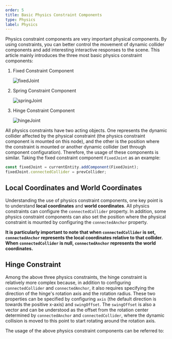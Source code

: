 ```yaml
---
order: 5
title: Basic Physics Constraint Components
type: Physics
label: Physics
---
```


Physics constraint components are very important physical components. By using constraints, you can better control the movement of dynamic collider components and add interesting interactive responses to the scene. This article mainly introduces the three most basic physics constraint components:

1. Fixed Constraint Component

   ![fixedJoint](https://gameworksdocs.nvidia.com/PhysX/4.1/documentation/physxguide/_images/fixedJoint.png)
2. Spring Constraint Component

   ![springJoint](https://gameworksdocs.nvidia.com/PhysX/4.1/documentation/physxguide/_images/distanceJoint.png)
3. Hinge Constraint Component

   ![hingeJoint](https://gameworksdocs.nvidia.com/PhysX/4.1/documentation/physxguide/_images/revoluteJoint.png)

All physics constraints have two acting objects. One represents the dynamic collider affected by the physical constraint (the physics constraint component is mounted on this node), and the other is the position where the constraint is mounted or another dynamic collider (set through component configuration).
Therefore, the usage of these components is similar. Taking the fixed constraint component `FixedJoint` as an example:

```typescript
const fixedJoint = currentEntity.addComponent(FixedJoint);
fixedJoint.connectedCollider = prevCollider;
```

## Local Coordinates and World Coordinates

Understanding the use of physics constraint components, one key point is to understand **local coordinates** and **world coordinates**. All physics constraints can configure the `connectedCollider` property.
In addition, some physics constraint components can also set the position where the physical constraint is mounted by configuring the `connectedAnchor` property.

**It is particularly important to note that when `connectedCollider` is set, `connectedAnchor` represents the local coordinates relative to that collider. When `connectedCollider` is null,
`connectedAnchor` represents the world coordinates.**

## Hinge Constraint

Among the above three physics constraints, the hinge constraint is relatively more complex because, in addition to configuring `connectedCollider` and `connectedAnchor`, it also requires specifying the direction of the hinge's rotation axis and the rotation radius.
These two properties can be specified by configuring `axis` (the default direction is towards the positive x-axis) and `swingOffset`.
The `swingOffset` is also a vector and can be understood as the offset from the rotation center determined by `connectedAnchor` and `connectedCollider`, where the dynamic collision is moved to this point to start rotating around the rotation axis.

The usage of the above physics constraint components can be referred to:
<playground src="physx-joint-basic.ts"></playground>
